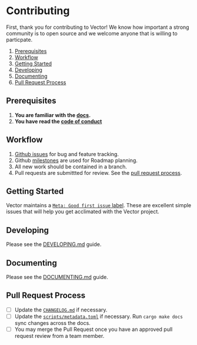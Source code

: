 # Contributing

First, thank you for contributing to Vector! We know how important a
strong community is to open source and we welcome anyone that is willing
to particpate.

<!-- MarkdownTOC autolink="true" style="ordered" -->

1. [Prerequisites](#prerequisites)
1. [Workflow](#workflow)
1. [Getting Started](#getting-started)
1. [Developing](#developing)
1. [Documenting](#documenting)
1. [Pull Request Process](#pull-request-process)

<!-- /MarkdownTOC -->


## Prerequisites

1. **You are familiar with the [docs](https://docs.vector.dev).**
2. **You have read the [code of conduct](/CODE_OF_CONDUCT.md)**

## Workflow

1. [Github issues][issues] for bug and feature tracking.
2. Github [milestones] are used for Roadmap planning.
3. All new work should be contained in a branch.
4. Pull requests are submittted for review. See the
   [pull request process](#pull-request-process).

## Getting Started

Vector maintains a [`Meta: Good first issue` label][good_first_issues].
These are excellent simple issues that will help you get acclimated with
the Vector project.

## Developing

Please see the [DEVELOPING.md](/DEVELOPING.md) guide.

## Documenting

Please see the [DOCUMENTING.md](/DOCUMENTING.md) guide.

## Pull Request Process

- [ ] Update the [`CHANGELOG.md`](/CHANGELOG.md) if necessary.
- [ ] Update the [`scripts/metadata.toml`](/scripts/metadata.toml)
      if necessary. Run `cargo make docs` sync changes across the docs.
- [ ] You may merge the Pull Request once you have an approved pull request
      review from a team member.

[good_first_issues]: https://github.com/timberio/vector/issues?q=is%3Aopen+is%3Aissue+label%3A%22Meta%3A+Good+first+issue%22
[issues]: https://github.com/timberio/vector/issues
[milestones]: https://github.com/timberio/vector/milestones?direction=asc&sort=title&state=open